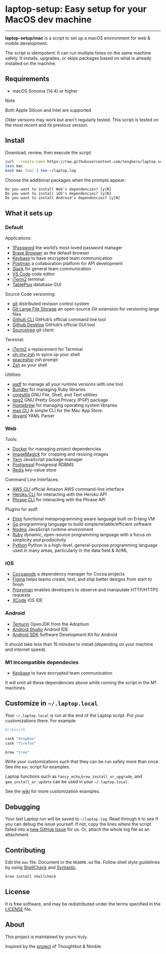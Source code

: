 # laptop-setup: Easy setup for your MacOS dev machine
---

**laptop-setup/mac** is a script to set up a macOS environment for web & mobile development.

The script is idempotent: It can run multiple times on the same machine safely.
It installs, upgrades, or skips packages
based on what is already installed on the machine.

## Requirements

- macOS Sonoma (14.4) or higher

> [!NOTE]
> Both Apple Silicon and Intel are supported

Older versions may work but aren't regularly tested. This script is tested on the most recent and its previous version.

## Install

Download, review, then execute the script:

```bash
curl --remote-name https://raw.githubusercontent.com/tengkera/laptop-setup/master/mac
less mac
bash mac 2>&1 | tee ~/laptop.log
```

Choose the additional packages when the prompts appear:

```text
Do you want to install Web's dependencies? [y|N]
Do you want to install iOS's dependencies? [y|N]
Do you want to install Android's dependencies? [y|N]
```

## What it sets up

### Default

Applications:

- [1Password] the world’s most-loved password manager
- [Brave Browser] as the default browser
- [Keybase] to have encrypted team communication
- [Postman] a collaboration platform for API development
- [Slack] for general team communication
- [VS Code] code editor
- [iTerm2] terminal
- [TablePlus] database GUI

[1password]: https://1password.com/
[brave browser]: https://www.brave.com/
[keybase]: https://keybase.io/
[postman]: https://www.postman.com/
[slack]: https://www.slack.com/
[vs code]: https://code.visualstudio.com/
[iterm2]: https://iterm2.com/
[tableplus]: https://tableplus.com/

Source Code versioning:

- [git] distributed revision control system
- [Git Large File Storage] an open-source Git extension for versioning large files
- [Github CLI] GitHub’s official command line tool
- [Github Desktop] GitHub’s official GUI tool
- [Sourcetree] git client

[git]: https://git-scm.com
[github cli]: https://github.com/cli/cli
[github desktop]: https://desktop.github.com/
[git large file storage]: https://git-lfs.github.com/
[sourcetree]: https://www.sourcetreeapp.com/

Terminal:

- [iTerm2] a replacement for Terminal
- [oh-my-zsh] to spice up your shell
- [spaceship] zsh prompt
- [Zsh] as your shell

[iterm2]: https://www.iterm2.com/
[oh-my-zsh]: https://ohmyz.sh/
[spaceship]: https://spaceship-prompt.sh/
[zsh]: https://www.zsh.org/

Utilities:

- [asdf] to manage all your runtime versions with one tool
- [Bundler] for managing Ruby libraries
- [coreutils] GNU File, Shell, and Text utilities
- [gpg2] GNU Pretty Good Privacy (PGP) package
- [Homebrew] for managing operating system libraries
- [mas CLI] A simple CLI for the Mac App Store.
- [libyaml] YAML Parser

[asdf]: https://asdf-vm.com/
[bundler]: https://bundler.io/
[coreutils]: https://www.gnu.org/software/coreutils
[gpg2]: https://gnupg.org/
[homebrew]: https://brew.sh/
[mas cli]: https://github.com/mas-cli/mas
[libyaml]: https://github.com/yaml/libyaml

### Web

Tools:

- [Docker] for managing project dependencies
- [ImageMagick] for cropping and resizing images
- [Yarn] JavaScript package manager
- [Postgresql] Postgresql RDBMS
- [Redis] key-value store

[docker]: https://www.docker.com/community-edition
[imagemagick]: https://www.imagemagick.org/
[yarn]: https://yarnpkg.com/
[postgresql]: https://www.postgresql.org/
[redis]: https://redis.io/

Command Line Interfaces:

- [AWS CLI] official Amazon AWS command-line interface
- [Heroku CLI] for interacting with the Heroku API
- [Phrase CLI] for interacting with the Phrase API

[heroku cli]: https://toolbelt.heroku.com/
[aws cli]: https://aws.amazon.com/cli/
[phrase cli]: https://phrase.com/cli/

Plugins for asdf:

- [Elixir] functional metaprogramming aware language built on Erlang VM
- [Go] programming language to build simple/reliable/efficient software
- [Nodejs] JavaScript runtime environment
- [Ruby] dynamic, open-source programming language with a focus on simplicity and productivity
- [Python] Python is a high-level, general-purpose programming language used in many areas, particularly in the data field & AI/ML

[elixir]: https://elixir-lang.org/
[go]: https://golang.org
[nodejs]: https://nodejs.org/
[ruby]: https://www.ruby-lang.org/en/
[python]: https://www.python.org/

### iOS

- [Cocoapods] a dependency manager for Cocoa projects
- [Figma] helps teams create, test, and ship better designs from start to finish
- [Proxyman] enables developers to observe and manipulate HTTP/HTTPS requests
- [XCode] iOS IDE

[cocoapods]: https://cocoapods.org/
[figma]: https://www.figma.com/
[proxyman]: https://proxyman.io/
[xcode]: https://developer.apple.com/xcode/

### Android

- [Temurin] OpenJDK from the Adoptium
- [Android Studio] Android IDE
- [Android SDK] Software Development Kit for Android

[temurin]: https://adoptium.net
[android studio]: https://developer.android.com/studio/index.html
[android sdk]: https://developer.android.com/studio/releases/sdk-tools

It should take less than 15 minutes to install (depending on your machine and internet speed).

### M1 incompatible dependecies

- [Keybase] to have encrypted team communication

It will omit all these dependencies above while running the script in the M1 machines.

## Customize in `~/.laptop.local`

Your `~/.laptop.local` is run at the end of the Laptop script.
Put your customizations there.
For example:

```sh
#!/bin/sh

cask "dropbox"
cask "firefox"

brew "tree"
```

Write your customizations such that they can be run safely more than once.
See the `mac` script for examples.

Laptop functions such as `fancy_echo`,`brew_install_or_upgrade`,
and `gem_install_or_update` can be used in your `~/.laptop.local`.

See the [wiki](https://github.com/thoughtbot/laptop/wiki)
for more customization examples.

## Debugging

Your last Laptop run will be saved to `~/laptop.log`.
Read through it to see if you can debug the issue yourself.
If not, copy the lines where the script failed into a
[new GitHub Issue](https://github.com/tengkera/laptop-setup/issues/new) for us.
Or, attach the whole log file as an attachment.

## Contributing

Edit the `mac` file.
Document in the `README.md` file.
Follow shell style guidelines by using [ShellCheck] and [Syntastic].

```sh
brew install shellcheck
```

[shellcheck]: https://www.shellcheck.net/about.html
[syntastic]: https://github.com/scrooloose/syntastic

## License

It is free software,
and may be redistributed under the terms specified in the [LICENSE] file.

[license]: LICENSE

## About

This project is maintained by yours truly.

Inspired by the [project] of Thoughtbot & Nimble.

[project]: https://github.com/thoughtbot/laptop
